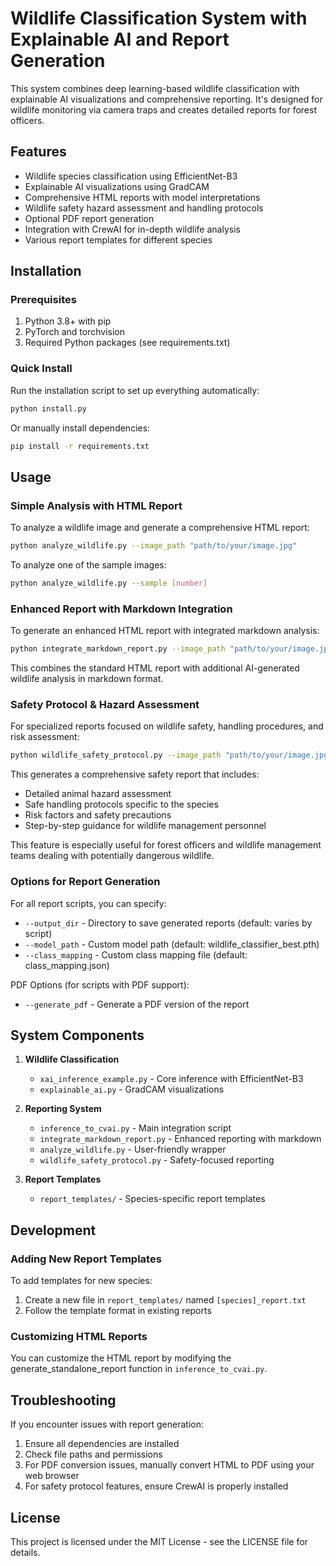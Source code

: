 # Wildlife Classification System with Explainable AI and Report Generation

This system combines deep learning-based wildlife classification with explainable AI visualizations and comprehensive reporting. It's designed for wildlife monitoring via camera traps and creates detailed reports for forest officers.

## Features

- Wildlife species classification using EfficientNet-B3
- Explainable AI visualizations using GradCAM
- Comprehensive HTML reports with model interpretations
- Wildlife safety hazard assessment and handling protocols
- Optional PDF report generation
- Integration with CrewAI for in-depth wildlife analysis
- Various report templates for different species

## Installation

### Prerequisites

1. Python 3.8+ with pip
2. PyTorch and torchvision
3. Required Python packages (see requirements.txt)

### Quick Install

Run the installation script to set up everything automatically:

```bash
python install.py
```

Or manually install dependencies:

```bash
pip install -r requirements.txt
```

## Usage

### Simple Analysis with HTML Report

To analyze a wildlife image and generate a comprehensive HTML report:

```bash
python analyze_wildlife.py --image_path "path/to/your/image.jpg"
```

To analyze one of the sample images:

```bash
python analyze_wildlife.py --sample [number]
```

### Enhanced Report with Markdown Integration

To generate an enhanced HTML report with integrated markdown analysis:

```bash
python integrate_markdown_report.py --image_path "path/to/your/image.jpg"
```

This combines the standard HTML report with additional AI-generated wildlife analysis in markdown format.

### Safety Protocol & Hazard Assessment

For specialized reports focused on wildlife safety, handling procedures, and risk assessment:

```bash
python wildlife_safety_protocol.py --image_path "path/to/your/image.jpg"
```

This generates a comprehensive safety report that includes:

- Detailed animal hazard assessment
- Safe handling protocols specific to the species
- Risk factors and safety precautions
- Step-by-step guidance for wildlife management personnel

This feature is especially useful for forest officers and wildlife management teams dealing with potentially dangerous wildlife.

### Options for Report Generation

For all report scripts, you can specify:

- `--output_dir` - Directory to save generated reports (default: varies by script)
- `--model_path` - Custom model path (default: wildlife_classifier_best.pth)
- `--class_mapping` - Custom class mapping file (default: class_mapping.json)

PDF Options (for scripts with PDF support):
- `--generate_pdf` - Generate a PDF version of the report

## System Components

1. **Wildlife Classification**
   - `xai_inference_example.py` - Core inference with EfficientNet-B3
   - `explainable_ai.py` - GradCAM visualizations

2. **Reporting System**
   - `inference_to_cvai.py` - Main integration script
   - `integrate_markdown_report.py` - Enhanced reporting with markdown
   - `analyze_wildlife.py` - User-friendly wrapper
   - `wildlife_safety_protocol.py` - Safety-focused reporting

3. **Report Templates**
   - `report_templates/` - Species-specific report templates

## Development

### Adding New Report Templates

To add templates for new species:

1. Create a new file in `report_templates/` named `[species]_report.txt`
2. Follow the template format in existing reports

### Customizing HTML Reports

You can customize the HTML report by modifying the generate_standalone_report function in `inference_to_cvai.py`.

## Troubleshooting

If you encounter issues with report generation:

1. Ensure all dependencies are installed
2. Check file paths and permissions
3. For PDF conversion issues, manually convert HTML to PDF using your web browser
4. For safety protocol features, ensure CrewAI is properly installed

## License

This project is licensed under the MIT License - see the LICENSE file for details. 